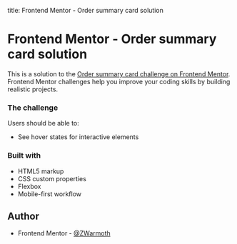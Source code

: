 title: Frontend Mentor - Order summary card solution

# Frontend Mentor - Order summary card solution

This is a solution to the [Order summary card challenge on Frontend Mentor](https://www.frontendmentor.io/challenges/order-summary-component-QlPmajDUj). Frontend Mentor challenges help you improve your coding skills by building realistic projects.

### The challenge

Users should be able to:

- See hover states for interactive elements

### Built with

- HTML5 markup
- CSS custom properties
- Flexbox
- Mobile-first workflow

## Author

- Frontend Mentor - [@ZWarmoth](https://www.frontendmentor.io/profile/ZWarmoth)
